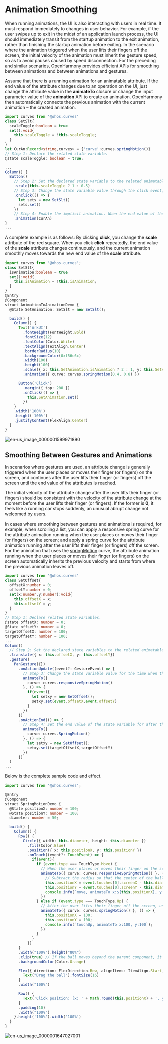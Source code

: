# Animation Smoothing


When running animations, the UI is also interacting with users in real time. It must respond immediately to changes in user behavior. For example, if the user swipes up to exit in the midst of an application launch process, the UI should immediately transit from the startup animation to the exit animation, rather than finishing the startup animation before exiting. In the scenario where the animation triggered when the user lifts their fingers off the screen, the initial velocity of the animation must inherit the gesture speed, so as to avoid pauses caused by speed disconnection. For the preceding and similar scenarios, OpenHarmony provides efficient APIs for smoothing between animations and between animations and gestures.

Assume that there is a running animation for an animatable attribute. If the end value of the attribute changes due to an operation on the UI, just change the attribute value in the **animateTo** closure or change the input parameter value of the **animation** API to create an animation. OpenHarmony then automatically connects the previous animation with the current animation – the created animation.


```ts
import curves from '@ohos.curves'
class SetSlt{
  scaleToggle:boolean = true
  set():void{
    this.scaleToggle = !this.scaleToggle;
  }
}
let CurAn:Record<string,curves> = {'curve':curves.springMotion()}
// Step 1: Declare the related state variable.
@state scaleToggle: boolean = true;

...
Column() {
  Button()
    // Step 2: Set the declared state variable to the related animatable attribute API.
    .scale(this.scaleToggle ? 1 : 0.5)
    // Step 3: Change the state variable value through the click event, which then changes the attribute value.
    .onclick(() => {
      let sets = new SetSlt()
      sets.set()
    })
    // Step 4: Enable the implicit animation. When the end value of the animation changes, the system automatically adds the smoothing animation.
    .animation(CurAn)
}
...
```

A complete example is as follows: By clicking **click**, you change the **scale** attribute of the red square. When you click **click** repeatedly, the end value of the **scale** attribute changes continuously, and the current animation smoothly moves towards the new end value of the **scale** attribute.


```ts
import curves from '@ohos.curves';
class SetSlt{
  isAnimation:boolean = true
  set():void{
    this.isAnimation = !this.isAnimation;
  }
}
@Entry
@Component
struct AnimationToAnimationDemo {
  @State SetAnimation: SetSlt = new SetSlt();

  build() {
    Column() {
      Text('ArkUI')
        .fontWeight(FontWeight.Bold)
        .fontSize(12)
        .fontColor(Color.White)
        .textAlign(TextAlign.Center)
        .borderRadius(10)
        .backgroundColor(0xf56c6c)
        .width(100)
        .height(100)
        .scale({ x: this.SetAnimation.isAnimation ? 2 : 1, y: this.SetAnimation.isAnimation ? 2 : 1 })
        .animation({ curve: curves.springMotion(0.4, 0.8) })

      Button('Click')
        .margin({ top: 200 })
        .onClick(() => {
          this.SetAnimation.set()
        })
    }
    .width('100%')
    .height('100%')
    .justifyContent(FlexAlign.Center)
  }
}
```

![en-us_image_0000001599971890](figures/en-us_image_0000001599971890.gif)



## Smoothing Between Gestures and Animations

In scenarios where gestures are used, an attribute change is generally triggered when the user places or moves their finger (or fingers) on the screen, and continues after the user lifts their finger (or fingers) off the screen until the end value of the attributes is reached.

The initial velocity of the attribute change after the user lifts their finger (or fingers) should be consistent with the velocity of the attribute change at the moment before the user lifts their finger (or fingers). If the former is **0**, it feels like a running car stops suddenly, an unusual abrupt change not welcomed by users.

In cases where smoothing between gestures and animations is required, for example, when scrolling a list, you can apply a responsive spring curve for the attribute animation running when the user places or moves their finger (or fingers) on the screen; and apply a spring curve for the attribute animation running after the user lifts their finger (or fingers) off the screen. For the animation that uses the [springMotion](../reference/apis/js-apis-curve.md#curvesspringmotion9) curve, the attribute animation running when the user places or moves their finger (or fingers) on the screen automatically inherits the previous velocity and starts from where the previous animation leaves off.


```ts
import curves from '@ohos.curves'
class SetOffset{
  offsetX:number = 0;
  offsetY:number = 0;
  set(x:number,y:number):void{
    this.offsetX = x;
    this.offsetY = y;
  }
}
// Step 1: Declare related state variables.
@state offsetX: number = 0;
@State offsetY: number = 0;
targetOffsetX: number = 100;
targetOffsetY: number = 100;
...
Column() 
  // Step 2: Set the declared state variables to the related animatable attribute APIs.
  .translate({ x: this.offsetX, y: this.offsetY})
  .gesture(
    PanGesture({})
      .onActionUpdate((event?: GestureEvent) => {
        // Step 3: Change the state variable value for the time when the user places or moves their finger (or fingers) on the screen and use reponsiveSpringMotion for movement toward the new value.
        animateTo({
          curve: curves.responsiveSpringMotion()
        }, () => {
          if(event){
            let setxy = new SetOffset();
            setxy.set(event.offsetX,event.offsetY)
          }
        })
      })
      .onActionEnd(() => {
        // Step 4: Set the end value of the state variable for after the user lifts their finger (or fingers), and use springMotion for movement toward the new value. The springMotion animation inherits the previous velocity.
        animateTo({
          curve: curves.SpringMotion()
        }, () => {
          let setxy = new SetOffset();
          setxy.set(targetOffsetX,targetOffsetY)
        })
      })
  )
...
```

Below is the complete sample code and effect.


```ts
import curves from '@ohos.curves';

@Entry
@Component
struct SpringMotionDemo {
  @State positionX: number = 100;
  @State positionY: number = 100;
  diameter: number = 50;

  build() {
    Column() {
      Row() {
        Circle({ width: this.diameter, height: this.diameter })
          .fill(Color.Blue)
          .position({ x: this.positionX, y: this.positionY })
          .onTouch((event?: TouchEvent) => {
            if(event){
              if (event.type === TouchType.Move) {
                // When the user places or moves their finger on the screen, use the responsiveSpringMotion curve.
                animateTo({ curve: curves.responsiveSpringMotion() }, () => {
                  // Subtract the radius so that the center of the ball moves to where the finger is placed.
                  this.positionX = event.touches[0].screenX - this.diameter / 2;
                  this.positionY = event.touches[0].screenY - this.diameter / 2;
                  console.info(`move, animateTo x:${this.positionX}, y:${this.positionY}`);
                })
              } else if (event.type === TouchType.Up) {
                // After the user lifts their finger off the screen, use the springMotion curve.
                animateTo({ curve: curves.springMotion() }, () => {
                  this.positionX = 100;
                  this.positionY = 100;
                  console.info(`touchUp, animateTo x:100, y:100`);
                })
              }
            }
          })
      }
      .width("100%").height("80%")
      .clip(true) // If the ball moves beyond the parent component, it is invisible.
      .backgroundColor(Color.Orange)

      Flex({ direction: FlexDirection.Row, alignItems: ItemAlign.Start, justifyContent: FlexAlign.Center }) {
        Text("Drag the ball").fontSize(16)
      }
      .width("100%")

      Row() {
        Text('Click position: [x: ' + Math.round(this.positionX) + ', y:' + Math.round(this.positionY) + ']').fontSize(16)
      }
      .padding(10)
      .width("100%")
    }.height('100%').width('100%')
  }
}
```

![en-us_image_0000001647027001](figures/en-us_image_0000001647027001.gif)
